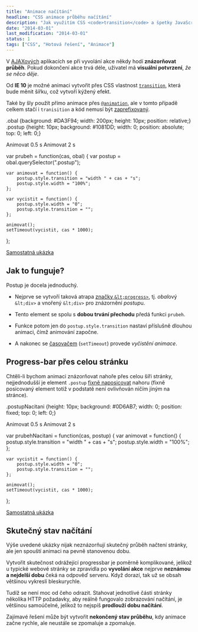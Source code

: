 ```yaml
---
title: "Animace načítání"
headline: "CSS animace průběhu načítání"
description: "Jak využitím CSS <code>transition</code> a špetky JavaScriptu vytvořit animované znázornění průběhu načítání, jako je třeba na YouTube."
date: "2014-03-01"
last_modification: "2014-03-01"
status: 1
tags: ["CSS", "Hotová řešení", "Animace"]
---
```


V [AJAXových](/ajax) aplikacích se při vyvolání akce někdy hodí **znázorňovat průběh**. Pokud dokončení akce trvá déle, uživatel má **visuální potvrzení**, *že se něco děje*.

Od **IE 10** je možné animaci vytvořit přes CSS vlastnost [`transition`](/transition), která bude měnit šířku, což vytvoří kýžený efekt.

Také by šly použít přímo animace přes [`@animation`](/animation), ale v tomto případě celkem stačí i `tranisition` a kód nemusí být [zaprefixovaný](/css-prefixy).

.obal {background: #DA3F94; width: 200px; height: 10px; position: relative;}
.postup {height: 10px; background: #1081DD; width: 0; position: absolute; top: 0; left: 0;}

Animovat 0.5 s
Animovat 2 s

var prubeh = function(cas, obal) {
    var postup = obal.querySelector(".postup");

    var animovat = function() {
        postup.style.transition = "width " + cas + "s";
        postup.style.width = "100%";  
    };
    
    var vycistit = function() {
        postup.style.width = "0";
        postup.style.transition = "";
    };
    
    animovat();
    setTimeout(vycistit, cas * 1000);
};

[Samostatná ukázka](http://kod.djpw.cz/pdcb)

## Jak to funguje?

Postup je docela jednoduchý.

  - Nejprve se vytvoří taková atrapa [značky `&lt;progress>`](/progress), tj. *obal*ový `&lt;div>` a vnořený `&lt;div>` pro znázornění *postup*u.

  - Tento element se spolu s **dobou trvání přechodu** předá funkci `prubeh`.

  - Funkce potom jen do `postup.style.transition` nastaví příslušně dlouhou animaci, čímž animování započne.

  - A nakonec se [časovačem](/odpocitavani) (`setTimeout`) provede *vyčistění animace*.

## Progress-bar přes celou stránku

Chtěli-li bychom animaci znázorňovat nahoře přes celou šíři stránky, nejjednodušší je element `.postup` [fixně naposicovat](/position#fixed) nahoru (fixně posicovaný element totiž v podstatě není ovlivňován ničím jiným na stránce).

  .postupNacitani {height: 10px; background: #0D6AB7; width: 0; position: fixed; top: 0; left: 0;}

Animovat 0.5 s
Animovat 2 s

var prubehNacitani = function(cas, postup) {
    var animovat = function() {
        postup.style.transition = "width " + cas + "s";
        postup.style.width = "100%";  
    };
    
    var vycistit = function() {
        postup.style.width = "0";
        postup.style.transition = "";
    };
    
    animovat();
    setTimeout(vycistit, cas * 1000);
};

[Samostatná ukázka](http://kod.djpw.cz/qdcb)

## Skutečný stav načítání

Výše uvedené ukázky nijak neznázorňují skutečný průběh načtení stránky, ale jen spouští animaci na pevně stanovenou dobu.

Vytvořit skutečnost odrážející progressbar je poměrně komplikované, jelikož u typické webové stránky se zpravidla po **vyvolání akce** nejprve **neznámou a nejdelší dobu** čeká na odpověď serveru. Když dorazí, tak už se obsah většinou vykreslí bleskurychle.

Tudíž se není moc od čeho odrazit. Stahovat jednotlivé části stránky několika HTTP požadavky, aby reálně fungovalo zobrazování načítání, je většinou samoúčelné, jelikož to nejspíš **prodlouží dobu načítání**.

Zajímavé řešení může být vytvořit **nekončený stav průběhu**, kdy animace začne rychle, ale neustále se zpomaluje a zpomaluje.